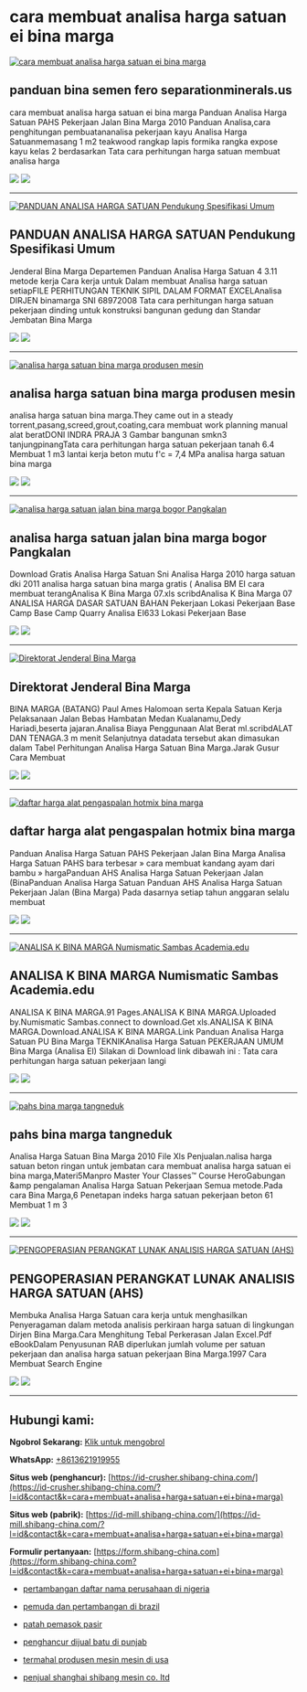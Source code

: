 # cara membuat analisa harga satuan ei bina marga

<a href="https://swt.shibang-china.com/?l=id&img&k=cara+membuat+analisa+harga+satuan+ei+bina+marga" target="_blank">![cara membuat analisa harga satuan ei bina marga](http://static.shibang-china.com/all-800x300/595.jpg)</a>

## panduan bina semen fero separationminerals.us
cara membuat analisa harga satuan ei bina marga Panduan Analisa Harga Satuan PAHS Pekerjaan Jalan Bina Marga 2010 Panduan Analisa,cara penghitungan pembuatananalisa pekerjaan kayu Analisa Harga Satuanmemasang 1 m2 teakwood rangkap lapis formika rangka expose kayu kelas 2 berdasarkan Tata cara perhitungan harga satuan membuat analisa harga


<a href="https://whatsapp.shibangsoft.com/WhatsApp.php" target="_blank" title="WhatsApp">![](http://static.shibang-china.com/icon/whatsapp.png)</a> <a href="https://swt.shibang-china.com/?l=id&icon&k=cara+membuat+analisa+harga+satuan+ei+bina+marga" target="_blank">![](http://static.shibang-china.com/icon/chat-id.png)</a>

---

<a href="https://swt.shibang-china.com/?l=id&img&k=cara+membuat+analisa+harga+satuan+ei+bina+marga" target="_blank">![PANDUAN ANALISA HARGA SATUAN Pendukung Spesifikasi Umum](http://static.shibang-china.com/all-800x300/1447.jpg)</a>

## PANDUAN ANALISA HARGA SATUAN Pendukung Spesifikasi Umum
Jenderal Bina Marga Departemen Panduan Analisa Harga Satuan 4 3.11 metode kerja Cara kerja untuk Dalam membuat Analisa harga satuan setiapFILE PERHITUNGAN TEKNIK SIPIL DALAM FORMAT EXCELAnalisa DIRJEN binamarga SNI 68972008 Tata cara perhitungan harga satuan pekerjaan dinding untuk konstruksi bangunan gedung dan Standar Jembatan Bina Marga


<a href="https://whatsapp.shibangsoft.com/WhatsApp.php" target="_blank" title="WhatsApp">![](http://static.shibang-china.com/icon/whatsapp.png)</a> <a href="https://swt.shibang-china.com/?l=id&icon&k=cara+membuat+analisa+harga+satuan+ei+bina+marga" target="_blank">![](http://static.shibang-china.com/icon/chat-id.png)</a>

---

<a href="https://swt.shibang-china.com/?l=id&img&k=cara+membuat+analisa+harga+satuan+ei+bina+marga" target="_blank">![analisa harga satuan bina marga produsen mesin](http://static.shibang-china.com/all-800x300/279.jpg)</a>

## analisa harga satuan bina marga produsen mesin
analisa harga satuan bina marga.They came out in a steady torrent,pasang,screed,grout,coating,cara membuat work planning manual alat beratDONI INDRA PRAJA 3 Gambar bangunan smkn3 tanjungpinangTata cara perhitungan harga satuan pekerjaan tanah 6.4 Membuat 1 m3 lantai kerja beton mutu f'c = 7,4 MPa analisa harga satuan bina marga


<a href="https://whatsapp.shibangsoft.com/WhatsApp.php" target="_blank" title="WhatsApp">![](http://static.shibang-china.com/icon/whatsapp.png)</a> <a href="https://swt.shibang-china.com/?l=id&icon&k=cara+membuat+analisa+harga+satuan+ei+bina+marga" target="_blank">![](http://static.shibang-china.com/icon/chat-id.png)</a>

---

<a href="https://swt.shibang-china.com/?l=id&img&k=cara+membuat+analisa+harga+satuan+ei+bina+marga" target="_blank">![analisa harga satuan jalan bina marga bogor Pangkalan](http://static.shibang-china.com/all-800x300/1278.jpg)</a>

## analisa harga satuan jalan bina marga bogor Pangkalan
Download Gratis Analisa Harga Satuan Sni Analisa Harga 2010 harga satuan dki 2011 analisa harga satuan bina marga gratis ( Analisa BM EI cara membuat terangAnalisa K Bina Marga 07.xls scribdAnalisa K Bina Marga 07 ANALISA HARGA DASAR SATUAN BAHAN Pekerjaan Lokasi Pekerjaan Base Camp Base Camp Quarry Analisa EI633 Lokasi Pekerjaan Base


<a href="https://whatsapp.shibangsoft.com/WhatsApp.php" target="_blank" title="WhatsApp">![](http://static.shibang-china.com/icon/whatsapp.png)</a> <a href="https://swt.shibang-china.com/?l=id&icon&k=cara+membuat+analisa+harga+satuan+ei+bina+marga" target="_blank">![](http://static.shibang-china.com/icon/chat-id.png)</a>

---

<a href="https://swt.shibang-china.com/?l=id&img&k=cara+membuat+analisa+harga+satuan+ei+bina+marga" target="_blank">![Direktorat Jenderal Bina Marga](http://static.shibang-china.com/all-800x300/996.jpg)</a>

## Direktorat Jenderal Bina Marga
BINA MARGA (BATANG) Paul Ames Halomoan serta Kepala Satuan Kerja Pelaksanaan Jalan Bebas Hambatan Medan Kualanamu,Dedy Hariadi,beserta jajaran.Analisa Biaya Penggunaan Alat Berat ml.scribdALAT DAN TENAGA.3 m menit Selanjutnya datadata tersebut akan dimasukan dalam Tabel Perhitungan Analisa Harga Satuan Bina Marga.Jarak Gusur Cara Membuat


<a href="https://whatsapp.shibangsoft.com/WhatsApp.php" target="_blank" title="WhatsApp">![](http://static.shibang-china.com/icon/whatsapp.png)</a> <a href="https://swt.shibang-china.com/?l=id&icon&k=cara+membuat+analisa+harga+satuan+ei+bina+marga" target="_blank">![](http://static.shibang-china.com/icon/chat-id.png)</a>

---

<a href="https://swt.shibang-china.com/?l=id&img&k=cara+membuat+analisa+harga+satuan+ei+bina+marga" target="_blank">![daftar harga alat pengaspalan hotmix bina marga](http://static.shibang-china.com/all-800x300/693.jpg)</a>

## daftar harga alat pengaspalan hotmix bina marga
Panduan Analisa Harga Satuan PAHS Pekerjaan Jalan Bina Marga Analisa Harga Satuan PAHS bara terbesar » cara membuat kandang ayam dari bambu » hargaPanduan AHS Analisa Harga Satuan Pekerjaan Jalan (BinaPanduan Analisa Harga Satuan Panduan AHS Analisa Harga Satuan Pekerjaan Jalan (Bina Marga) Pada dasarnya setiap tahun anggaran selalu membuat


<a href="https://whatsapp.shibangsoft.com/WhatsApp.php" target="_blank" title="WhatsApp">![](http://static.shibang-china.com/icon/whatsapp.png)</a> <a href="https://swt.shibang-china.com/?l=id&icon&k=cara+membuat+analisa+harga+satuan+ei+bina+marga" target="_blank">![](http://static.shibang-china.com/icon/chat-id.png)</a>

---

<a href="https://swt.shibang-china.com/?l=id&img&k=cara+membuat+analisa+harga+satuan+ei+bina+marga" target="_blank">![ANALISA K BINA MARGA Numismatic Sambas Academia.edu](http://static.shibang-china.com/all-800x300/482.jpg)</a>

## ANALISA K BINA MARGA Numismatic Sambas Academia.edu
ANALISA K BINA MARGA.91 Pages.ANALISA K BINA MARGA.Uploaded by.Numismatic Sambas.connect to download.Get xls.ANALISA K BINA MARGA.Download.ANALISA K BINA MARGA.Link Panduan Analisa Harga Satuan PU Bina Marga TEKNIKAnalisa Harga Satuan PEKERJAAN UMUM Bina Marga (Analisa EI) Silakan di Download link dibawah ini : Tata cara perhitungan harga satuan pekerjaan langi


<a href="https://whatsapp.shibangsoft.com/WhatsApp.php" target="_blank" title="WhatsApp">![](http://static.shibang-china.com/icon/whatsapp.png)</a> <a href="https://swt.shibang-china.com/?l=id&icon&k=cara+membuat+analisa+harga+satuan+ei+bina+marga" target="_blank">![](http://static.shibang-china.com/icon/chat-id.png)</a>

---

<a href="https://swt.shibang-china.com/?l=id&img&k=cara+membuat+analisa+harga+satuan+ei+bina+marga" target="_blank">![pahs bina marga tangneduk](http://static.shibang-china.com/all-800x300/111.jpg)</a>

## pahs bina marga tangneduk
Analisa Harga Satuan Bina Marga 2010 File Xls Penjualan.nalisa harga satuan beton ringan untuk jembatan cara membuat analisa harga satuan ei bina marga,Materi5Manpro Master Your Classes™ Course HeroGabungan &amp pengalaman Analisa Harga Satuan Pekerjaan Semua metode.Pada cara Bina Marga,6 Penetapan indeks harga satuan pekerjaan beton 61 Membuat 1 m 3


<a href="https://whatsapp.shibangsoft.com/WhatsApp.php" target="_blank" title="WhatsApp">![](http://static.shibang-china.com/icon/whatsapp.png)</a> <a href="https://swt.shibang-china.com/?l=id&icon&k=cara+membuat+analisa+harga+satuan+ei+bina+marga" target="_blank">![](http://static.shibang-china.com/icon/chat-id.png)</a>

---

<a href="https://swt.shibang-china.com/?l=id&img&k=cara+membuat+analisa+harga+satuan+ei+bina+marga" target="_blank">![PENGOPERASIAN PERANGKAT LUNAK ANALISIS HARGA SATUAN (AHS)](http://static.shibang-china.com/all-800x300/1444.jpg)</a>

## PENGOPERASIAN PERANGKAT LUNAK ANALISIS HARGA SATUAN (AHS)
Membuka Analisa Harga Satuan cara kerja untuk menghasilkan Penyeragaman dalam metoda analisis perkiraan harga satuan di lingkungan Dirjen Bina Marga.Cara Menghitung Tebal Perkerasan Jalan Excel.Pdf eBookDalam Penyusunan RAB diperlukan jumlah volume per satuan pekerjaan dan analisa harga satuan pekerjaan Bina Marga.1997 Cara Membuat Search Engine


<a href="https://whatsapp.shibangsoft.com/WhatsApp.php" target="_blank" title="WhatsApp">![](http://static.shibang-china.com/icon/whatsapp.png)</a> <a href="https://swt.shibang-china.com/?l=id&icon&k=cara+membuat+analisa+harga+satuan+ei+bina+marga" target="_blank">![](http://static.shibang-china.com/icon/chat-id.png)</a>

---
## Hubungi kami:

**Ngobrol Sekarang:** [Klik untuk mengobrol](https://swt.shibang-china.com?l=id&contact&k=cara+membuat+analisa+harga+satuan+ei+bina+marga)

**WhatsApp:**  [+8613621919955](https://whatsapp.shibangsoft.com/WhatsApp.php)

**Situs web (penghancur):** [https://id-crusher.shibang-china.com/](https://id-crusher.shibang-china.com/?l=id&contact&k=cara+membuat+analisa+harga+satuan+ei+bina+marga)

**Situs web (pabrik):** [https://id-mill.shibang-china.com/](https://id-mill.shibang-china.com/?l=id&contact&k=cara+membuat+analisa+harga+satuan+ei+bina+marga)

**Formulir pertanyaan:** [https://form.shibang-china.com](https://form.shibang-china.com?l=id&contact&k=cara+membuat+analisa+harga+satuan+ei+bina+marga)

* [pertambangan daftar nama perusahaan di nigeria](../33/pertambangan%20daftar%20nama%20perusahaan%20di%20nigeria.md)

* [pemuda dan pertambangan di brazil](../34/pemuda%20dan%20pertambangan%20di%20brazil.md)

* [patah pemasok pasir](../33/patah%20pemasok%20pasir.md)

* [penghancur dijual batu di punjab](../34/penghancur%20dijual%20batu%20di%20punjab.md)

* [termahal produsen mesin mesin di usa](../40/termahal%20produsen%20mesin%20mesin%20di%20usa.md)

* [penjual shanghai shibang mesin co. ltd](../32/penjual%20shanghai%20shibang%20mesin%20co.%20ltd.md)